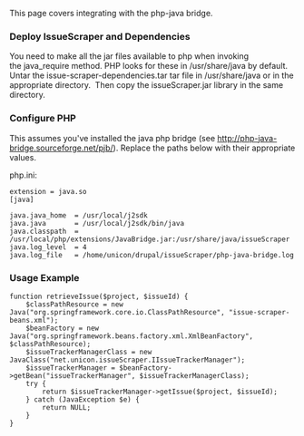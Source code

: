 This page covers integrating with the php-java bridge.

### Deploy IssueScraper and Dependencies ###
You need to make all the jar files available to php when invoking the java\_require method. PHP looks for these in /usr/share/java by default. Untar the issue-scraper-dependencies.tar tar file in /usr/share/java or in the appropriate directory.  Then copy the issueScraper.jar library in the same directory.

### Configure PHP ###
This assumes you've installed the java php bridge (see http://php-java-bridge.sourceforge.net/pjb/).
Replace the paths below with their appropriate values.

php.ini:
```
extension = java.so
[java]

java.java_home  = /usr/local/j2sdk
java.java       = /usr/local/j2sdk/bin/java
java.classpath  = /usr/local/php/extensions/JavaBridge.jar:/usr/share/java/issueScraper
java.log_level  = 4
java.log_file   = /home/unicon/drupal/issueScraper/php-java-bridge.log
```

### Usage Example ###
```
function retrieveIssue($project, $issueId) {
    $classPathResource = new Java("org.springframework.core.io.ClassPathResource", "issue-scraper-beans.xml");
    $beanFactory = new Java("org.springframework.beans.factory.xml.XmlBeanFactory", $classPathResource); 
    $issueTrackerManagerClass = new JavaClass("net.unicon.issueScraper.IIssueTrackerManager");
    $issueTrackerManager = $beanFactory->getBean("issueTrackerManager", $issueTrackerManagerClass);
    try {
        return $issueTrackerManager->getIssue($project, $issueId);
    } catch (JavaException $e) {
        return NULL;
    }
}
```
